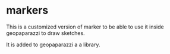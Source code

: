 markers
=======

This is a customized version of marker to be able to use it inside geopaparazzi to draw sketches.

It is added to geopaparazzi a a library.
